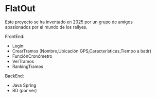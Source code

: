 # FlatOut

Este proyecto se ha inventado en 2025 por un grupo de amigos apasionados por el mundo de los rallyes.

FrontEnd:

- Login
- CrearTramos (Nombre,Ubicación GPS,Características,Tiempo a batir)
- FunciónCronómetro
- VerTramos
- RankingTramos

BackEnd: 

- Java Spring
- BD (por ver)